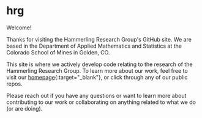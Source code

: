 # hrg

Welcome!

Thanks for visiting the Hammerling Research Group's GitHub site. We are based in the Department of Applied Mathematics and Statistics at the Colorado School of Mines in Golden, CO.

This site is where we actively develop code relating to the research of the Hammerling Research Group. To learn more about our work, feel free to visit our [homepage](https://ams.mines.edu/hammerling-research-group/){:target="_blank"}, or click through any of our public repos.

Please reach out if you have any questions or want to learn more about contributing to our work or collaborating on anything related to what we do (or are doing).
